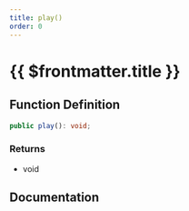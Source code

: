 ```yaml
---
title: play()
order: 0
---
```


# {{ $frontmatter.title }}

## Function Definition

```ts
public play(): void;
```

### Returns

* void

## Documentation

<!--@include: ./parts/play.md-->
